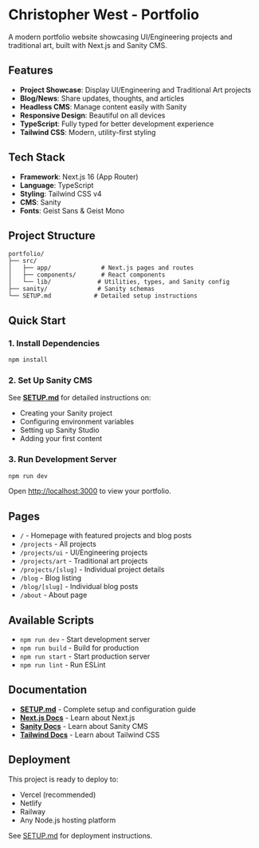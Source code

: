 # Christopher West - Portfolio

A modern portfolio website showcasing UI/Engineering projects and traditional art, built with Next.js and Sanity CMS.

## Features

- **Project Showcase**: Display UI/Engineering and Traditional Art projects
- **Blog/News**: Share updates, thoughts, and articles
- **Headless CMS**: Manage content easily with Sanity
- **Responsive Design**: Beautiful on all devices
- **TypeScript**: Fully typed for better development experience
- **Tailwind CSS**: Modern, utility-first styling

## Tech Stack

- **Framework**: Next.js 16 (App Router)
- **Language**: TypeScript
- **Styling**: Tailwind CSS v4
- **CMS**: Sanity
- **Fonts**: Geist Sans & Geist Mono

## Project Structure

```
portfolio/
├── src/
│   ├── app/              # Next.js pages and routes
│   ├── components/       # React components
│   └── lib/             # Utilities, types, and Sanity config
├── sanity/              # Sanity schemas
└── SETUP.md            # Detailed setup instructions
```

## Quick Start

### 1. Install Dependencies

```bash
npm install
```

### 2. Set Up Sanity CMS

See **[SETUP.md](./SETUP.md)** for detailed instructions on:
- Creating your Sanity project
- Configuring environment variables
- Setting up Sanity Studio
- Adding your first content

### 3. Run Development Server

```bash
npm run dev
```

Open [http://localhost:3000](http://localhost:3000) to view your portfolio.

## Pages

- `/` - Homepage with featured projects and blog posts
- `/projects` - All projects
- `/projects/ui` - UI/Engineering projects
- `/projects/art` - Traditional art projects
- `/projects/[slug]` - Individual project details
- `/blog` - Blog listing
- `/blog/[slug]` - Individual blog posts
- `/about` - About page

## Available Scripts

- `npm run dev` - Start development server
- `npm run build` - Build for production
- `npm run start` - Start production server
- `npm run lint` - Run ESLint

## Documentation

- **[SETUP.md](./SETUP.md)** - Complete setup and configuration guide
- **[Next.js Docs](https://nextjs.org/docs)** - Learn about Next.js
- **[Sanity Docs](https://www.sanity.io/docs)** - Learn about Sanity CMS
- **[Tailwind Docs](https://tailwindcss.com/docs)** - Learn about Tailwind CSS

## Deployment

This project is ready to deploy to:
- Vercel (recommended)
- Netlify
- Railway
- Any Node.js hosting platform

See [SETUP.md](./SETUP.md#deployment) for deployment instructions.
